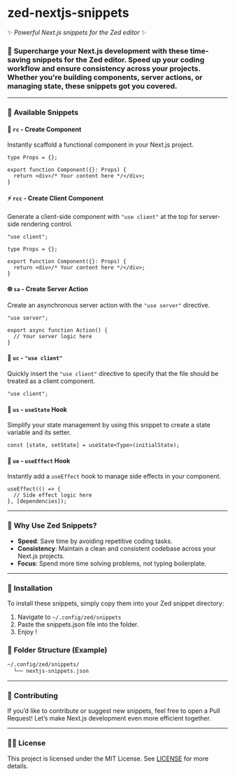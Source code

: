 
# **zed-nextjs-snippets**  
✨ _Powerful Next.js snippets for the Zed editor_ ✨

### 🚀 **Supercharge your Next.js development** with these time-saving snippets for the Zed editor. Speed up your coding workflow and ensure consistency across your projects. Whether you're building components, server actions, or managing state, these snippets got you covered.

---

### 🧩 **Available Snippets**

#### **🔧 `rc` - Create Component**
Instantly scaffold a functional component in your Next.js project.

```tsx
type Props = {};

export function Component({}: Props) {
  return <div>/* Your content here */</div>;
}
```

#### **⚡ `rcc` - Create Client Component**
Generate a client-side component with `"use client"` at the top for server-side rendering control.

```tsx
"use client";

type Props = {};

export function Component({}: Props) {
  return <div>/* Your content here */</div>;
}
```

#### **🌐 `sa` - Create Server Action**
Create an asynchronous server action with the `"use server"` directive.

```tsx
"use server";

export async function Action() {
  // Your server logic here
}
```

#### **🔌 `uc` - `"use client"`**
Quickly insert the `"use client"` directive to specify that the file should be treated as a client component.

```tsx
"use client";
```

#### **🔄 `us` - `useState` Hook**
Simplify your state management by using this snippet to create a state variable and its setter.

```tsx
const [state, setState] = useState<Type>(initialState);
```

#### **🔄 `ue` - `useEffect` Hook**
Instantly add a `useEffect` hook to manage side effects in your component.

```tsx
useEffect(() => {
  // Side effect logic here
}, [dependencies]);
```

---

### 🎉 **Why Use Zed Snippets?**
- **Speed**: Save time by avoiding repetitive coding tasks.
- **Consistency**: Maintain a clean and consistent codebase across your Next.js projects.
- **Focus**: Spend more time solving problems, not typing boilerplate.

---

### 🔧 **Installation**

To install these snippets, simply copy them into your Zed snippet directory:

1. Navigate to `~/.config/zed/snippets`
2. Paste the snippets.json file into the folder.
3. Enjoy !

### 📂 **Folder Structure** (Example)

```bash
~/.config/zed/snippets/
  └── nextjs-snippets.json
```

---

### 📝 **Contributing**

If you’d like to contribute or suggest new snippets, feel free to open a Pull Request! Let’s make Next.js development even more efficient together.

---

### 👨‍💻 **License**

This project is licensed under the MIT License. See [LICENSE](LICENSE) for more details.
